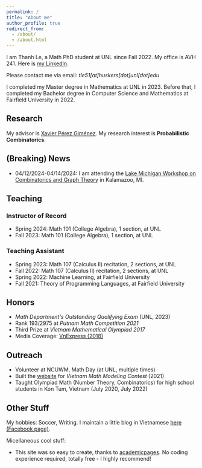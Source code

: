 ```yaml
---
permalink: /
title: "About me"
author_profile: true
redirect_from: 
  - /about/
  - /about.html
---
```


I am Thanh Le, a Math PhD student at UNL since Fall 2022. My office is AVH 241. Here is [my LinkedIn](https://www.linkedin.com/in/thanhle30/). 

Please contact me via email: *tle51[at]huskers[dot]unl[dot]edu*

I completed my Master degree in Mathematics at UNL in 2023. Before that, I completed my Bachelor degree in Computer Science and Mathematics at Fairfield University in 2022.

## Research
My advisor is [Xavier Pérez Giménez](https://www.math.unl.edu/~xperezgimenez2/ "Xavier's homepage"). My research interest is **Probabilistic Combinatorics**.

## (Breaking) News
- 04/12/2024-04/14/2024: I am attending the [Lake Michigan Workshop on Combinatorics and Graph Theory](https://sites.google.com/wmich.edu/dudek/9th-lake-michigan-workshop) in Kalamazoo, MI.

## Teaching
### Instructor of Record
- Spring 2024: Math 101 (College Algebra), 1 section, at UNL
- Fall 2023: Math 101 (College Algebra), 1 section, at UNL

### Teaching Assistant
- Spring 2023: Math 107 (Calculus II) recitation, 2 sections, at UNL
- Fall 2022: Math 107 (Calculus II) recitation, 2 sections, at UNL
- Spring 2022: Machine Learning, at Fairfield University
- Fall 2021: Theory of Programming Languages, at Fairfield University

## Honors
- _Math Department's Outstanding Qualifying Exam_ (UNL, 2023)
- Rank 193/2975 at *Putnam Math Competition 2021*
- Third Prize at *Vietnam Mathematical Olympiad 2017*
- Media Coverage: [VnExpress (2018)](https://vnexpress.net/nam-sinh-kon-tum-duoc-5-dai-hoc-my-moi-hoc-bong-3788586.html)

## Outreach
- Volunteer at NCUWM, Math Day (at UNL, multiple times)
- Built the [website](https://toanmohinhvn.com/) for *Vietnam Math Modeling Contest* (2021)
- Taught Olympiad Math (Number Theory, Combinatorics) for high school students in Kon Tum, Vietnam (July 2020, July 2022)

## Other Stuff
My hobbies: Soccer, Writing. I maintain a little blog in Vietnamese [here \(Facebook page\)](https://www.facebook.com/thanhlewriter).

Micellaneous cool stuff:
- This site was so easy to create, thanks to [academicpages](https://academicpages.github.io/). No coding experience required, totally free - I highly recommend!
